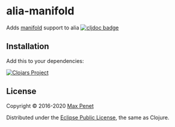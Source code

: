 # alia-manifold

Adds [manifold](https://github.com/ztellman/manifold) support to alia
[![cljdoc badge](https://cljdoc.xyz/badge/cc.qbits/alia-manifold)](https://cljdoc.xyz/d/cc.qbits/alia-manifold/CURRENT)

## Installation

Add this to your dependencies:

[![Clojars Project](https://img.shields.io/clojars/v/cc.qbits/alia-manifold.svg)](https://clojars.org/cc.qbits/alia-manifold)

## License

Copyright © 2016-2020 [Max Penet](http://twitter.com/mpenet)

Distributed under the
[Eclipse Public License](http://www.eclipse.org/legal/epl-v10.html),
the same as Clojure.

